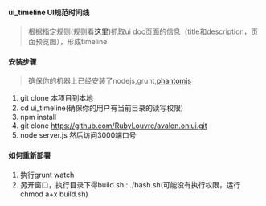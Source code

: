 #### **ui_timeline UI规范时间线**

> 根据指定规则(规则看[这里][1])抓取ui doc页面的信息（title和description，页面预览图），形成timeline

#### **安装步骤**
> 确保你的机器上已经安装了nodejs,grunt,[phantomjs][2]
 1. git clone 本项目到本地
 2. cd ui_timeline(确保你的用户有当前目录的读写权限)
 3. npm install
 4. git clone https://github.com/RubyLouvre/avalon.oniui.git
 5. node server.js 然后访问3000端口号

#### **如何重新部署**

 1. 执行grunt watch
 2. 另开窗口，执行目录下得build.sh : ./bash.sh(可能没有执行权限，运行chmod a+x build.sh)

 
  [1]: http://wiki.corp.qunar.com/pages/viewpage.action?pageId=58054844
  [2]: http://phantomjs.org/download.html
